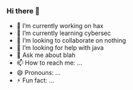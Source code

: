 ### Hi there 👋
- 🔭 I’m currently working on hax
- 🌱 I’m currently learning cybersec
- 👯 I’m looking to collaborate on nothing
- 🤔 I’m looking for help with java
- 💬 Ask me about blah
- 📫 How to reach me: ...
- 😄 Pronouns: ...
- ⚡ Fun fact: ...

